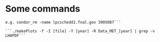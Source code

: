 # Some commands

```Removes jobs: condor_rm -name schedd cluster
e.g. condor_rm -name lpcschedd1.fnal.gov 3905087```

```./makePlots -f -I [file] -Y [year] -R Data_MET_[year] | grep -v LHAPDF```
